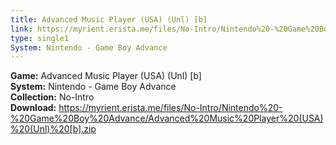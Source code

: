 ```yaml
---
title: Advanced Music Player (USA) (Unl) [b]
link: https://myrient.erista.me/files/No-Intro/Nintendo%20-%20Game%20Boy%20Advance/Advanced%20Music%20Player%20(USA)%20(Unl)%20[b].zip
type: single1
System: Nintendo - Game Boy Advance
---
```

<b>Game:</b> Advanced Music Player (USA) (Unl) [b]<br>
<b>System:</b> Nintendo - Game Boy Advance<br>
<b>Collection:</b> No-Intro<br>
<b>Download:</b> https://myrient.erista.me/files/No-Intro/Nintendo%20-%20Game%20Boy%20Advance/Advanced%20Music%20Player%20(USA)%20(Unl)%20[b].zip